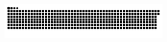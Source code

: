 <!-- Snake -->
<div align="center">
    
  ![snake gif](https://github.com/binhpv96/binhpv96/blob/output/github-snake-dark.svg)
</div>
